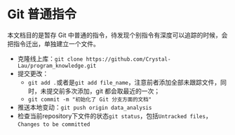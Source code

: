 # Git 普通指令
本文档目的是暂存 Git 中普通的指令，待发现个别指令有深度可以追踪的时候，会把指令迁出，单独建立一个文件。

* 克隆线上库：`git clone https://github.com/Crystal-Lau/program_knowledge.git`
* 提交更改：
    - `git add .`或者是`git add file_name`，注意前者添加全部未跟踪文件，同时，未提交前多次添加，git 都会取最近的一次；
    - `git commit -m "初始化了 Git 分支方面的文档"`
* 推送本地变动：`git push origin data_analysis`
* 检查当前repository下文件的状态`git status`，包括`Untracked files`，`Changes to be committed`